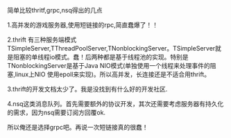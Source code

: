 简单比较thritf,grpc,nsq得出的几点

1.高并发的游戏服务器,使用短链接的rpc,简直蠢爆了！！

2.thrift 有三种服务端模式TSimpleServer,TThreadPoolServer,TNonblockingServer。TSimpleServer就是阻塞的单线程io模式。蠢！后两种都是基于线程池的实现。特别是TNonblockingServer是基于Java NIO模式(单独使用一个线程来处理事件的阻塞,linux上NIO 使用epoll来实现)。所以高并发，长连接还是不适合用thrift。

3.thrift的开发文档太少了。我是没找到有什么好的开发社区.

4.nsq这类消息队列。首先需要额外的协议开发，其次还需要考虑服务器有持久化的需求，因为nsq需要订阅方回覆ok.

所以俺还是选择grpc吧。再说一次短链接真的很蠢！
